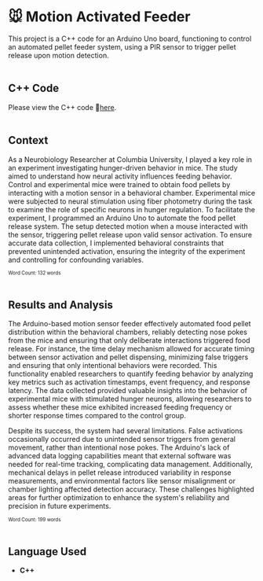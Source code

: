 # 🐭 Motion Activated Feeder
This project is a C++ code for an Arduino Uno board, functioning to control an automated pellet feeder system, using a PIR sensor to trigger pellet release upon motion detection.
<br><br>

## C++ Code
Please view the C++ code 🔗[here](Motion-Activated-Feeder.cpp).
<br><br>

## Context
As a Neurobiology Researcher at Columbia University, I played a key role in an experiment investigating hunger-driven behavior in mice. The study aimed to understand how neural activity influences feeding behavior. Control and experimental mice were trained to obtain food pellets by interacting with a motion sensor in a behavioral chamber. Experimental mice were subjected to neural stimulation using fiber photometry during the task to examine the role of specific neurons in hunger regulation. To facilitate the experiment, I programmed an Arduino Uno to automate the food pellet release system. The setup detected motion when a mouse interacted with the sensor, triggering pellet release upon valid sensor activation. To ensure accurate data collection, I implemented behavioral constraints that prevented unintended activation, ensuring the integrity of the experiment and controlling for confounding variables.

<sup><sub>Word Count: 132 words</sub></sup>
<br><br>

## Results and Analysis
The Arduino-based motion sensor feeder effectively automated food pellet distribution within the behavioral chambers, reliably detecting nose pokes from the mice and ensuring that only deliberate interactions triggered food release. For instance, the time delay mechanism allowed for accurate timing between sensor activation and pellet dispensing, minimizing false triggers and ensuring that only intentional behaviors were recorded. This functionality enabled researchers to quantify feeding behavior by analyzing key metrics such as activation timestamps, event frequency, and response latency. The data collected provided valuable insights into the behavior of experimental mice with stimulated hunger neurons, allowing researchers to assess whether these mice exhibited increased feeding frequency or shorter response times compared to the control group.

Despite its success, the system had several limitations. False activations occasionally occurred due to unintended sensor triggers from general movement, rather than intentional nose pokes. The Arduino's lack of advanced data logging capabilities meant that external software was needed for real-time tracking, complicating data management. Additionally, mechanical delays in pellet release introduced variability in response measurements, and environmental factors like sensor misalignment or chamber lighting affected detection accuracy. These challenges highlighted areas for further optimization to enhance the system's reliability and precision in future experiments.

<sup><sub>Word Count: 199 words</sub></sup>
<br><br>

## Language Used
- **C++**
